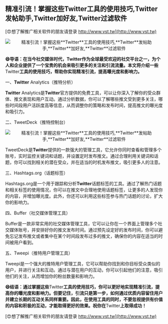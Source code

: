 ## **精准引流！掌握这些**Twitter**工具的使用技巧,**Twitter**发帖助手,**Twitter**加好友,**Twitter**过滤软件**

[😍想了解推广相关软件的朋友请登录 http://www.vst.tw](http://www.vst.tw)

 <center><img src="https://vst.tw/MP4/tuiguang/png/4.png" alt="精准引流！掌握这些**Twitter**工具的使用技巧,**Twitter**发帖助手,**Twitter**加好友,**Twitter**过滤软件"></center>

**😄导语：在当今社交媒体时代，**Twitter**作为全球最受欢迎的社交平台之一，为个人和企业提供了一个宝贵的机会来吸引更多的关注和引流流量。本文将介绍一些**Twitter**工具的使用技巧，帮助你实现精准引流，提高曝光度和影响力。**

一、**Twitter** Analytics（推特分析）

**Twitter** Analytics是**Twitter**官方提供的免费工具，可以让你深入了解你的受众群体、推文表现和用户互动。通过分析数据，你可以了解哪些推文受到更多关注，哪些时间段用户活跃度高等信息，从而调整你的策略和发布时间，提高推文的曝光度和吸引力。

二、TweetDeck（推特控制台）

 <center><img src="https://vst.tw/MP4/tuiguang/png/6.png" alt="精准引流！掌握这些**Twitter**工具的使用技巧,**Twitter**发帖助手,**Twitter**加好友,**Twitter**过滤软件"></center>

TweetDeck是**Twitter**提供的一款强大的管理工具，它允许你同时查看和管理多个账号，实时监控关键词和话题，并设置定时发布推文。通过合理利用关键词和话题，你可以找到相关的潜在受众，并在适当的时机发布推文，吸引更多人的注意。

三、Hashtags.org（话题标签）

Hashtags.org是一个用于跟踪和分析**Twitter**话题标签的工具。通过了解热门话题和相关标签的使用情况，你可以在推文中合理地使用话题标签，让更多的人发现你的内容，并增加曝光度。此外，你还可以利用这些标签参与热门话题的讨论，扩大你的影响力。

四、Buffer（社交媒体管理工具）

Buffer是一款非常实用的社交媒体管理工具，它可以让你在一个界面上管理多个社交媒体账号，并安排好你的推文发布时间。通过预先设定好的发布时间，你可以避免忘记发布推文或者集中在某个时间段发布过多的推文，确保你的内容在适当的时间被用户看到。

五、Tweepi（推特用户管理工具）

Tweepi是一个强大的推特用户管理工具，它可以帮助你找到和你目标受众类似的用户，并进行关注和互动。通过与潜在用户的互动，你可以引起他们的注意，吸引他们的关注，从而增加你的粉丝数量和影响力。

**😄结语：通过掌握这些**Twitter**工具的使用技巧，你可以更好地实现精准引流，提高你的曝光度和影响力。但要记住，引流只是第一步，如何通过优质内容留住用户并建立长期的互动关系同样重要。因此，在使用工具的同时，不要忽视提供有价值的内容和积极的互动，才能取得更好的效果。祝你在**Twitter**上取得成功！**

[😍想了解推广相关软件的朋友请登录 http://www.vst.tw](http://www.vst.tw)



